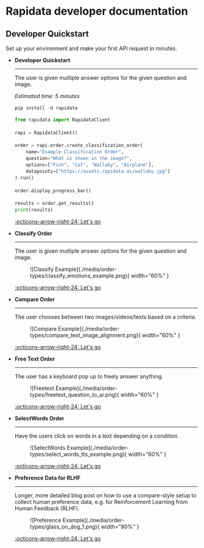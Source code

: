 # Rapidata developer documentation

## Developer Quickstart
Set up your environment and make your first API request in minutes.

<div class="grid cards" markdown>

-   __Developer Quickstart__

    ---

    The user is given mutliple answer options for the given question and image.

    *Estimated time: 5 minutes*

    ```python
    pip install -U rapidata
    ```

    ```python
    from rapidata import RapidataClient

    rapi = RapidataClient()

    order = rapi.order.create_classification_order(
        name="Example Classification Order",
        question="What is shown in the image?",
        options=["Fish", "Cat", "Wallaby", "Airplane"],
        datapoints=["https://assets.rapidata.ai/wallaby.jpg"]
    ).run()

    order.display_progress_bar()

    results = order.get_results()
    print(results)
    ```
    
    [:octicons-arrow-right-24: Let's go](quickstart.md)

</div>

<div class="grid cards" markdown>

-   __Classify Order__

    ---

    The user is given mutliple answer options for the given question and image.

    <figure markdown="span">
    ![Classify Example](./media/order-types/classify_emotions_example.png){ width="60%" }
    </figure>

    [:octicons-arrow-right-24: Let's go](./examples/classify_order.md)

-   __Compare Order__

    ---

    The user chooses between two images/videos/texts based on a criteria.

    <figure markdown="span">
    ![Compare Example](./media/order-types/compare_text_image_alignment.png){ width="60%" }
    </figure>

    [:octicons-arrow-right-24: Let's go](./examples/compare_order.md)

-   __Free Text Order__

    ---

    The user has a keyboard pop up to freely answer anything.

    <figure markdown="span">
    ![Freetext Example](./media/order-types/freetext_question_to_ai.png){ width="60%" }
    </figure>

    [:octicons-arrow-right-24: Let's go](./examples/free_text_order.md)

-   __SelectWords Order__

    ---

    Have the users click on words in a text depending on a condition.

    <figure markdown="span">
    ![SelectWords Example](./media/order-types/select_words_tts_example.png){ width="60%" }
    </figure>

    [:octicons-arrow-right-24: Let's go](./examples/select_words_order.md)

</div>

<div class="grid cards" markdown>

-   __Preference Data for RLHF__

    ---

    Longer, more detailed blog post on how to use a compare-style setup to collect human preference data, e.g. for Reinforcement Learning from Human Feedback (RLHF).

    <figure markdown="span">
    ![Preference Example](./media/order-types/glass_on_dog_1.png){ width="80%" }
    </figure>

    [:octicons-arrow-right-24: Let's go](https://rapidata.ai/blog/preference-dataset-demo)

</div>
